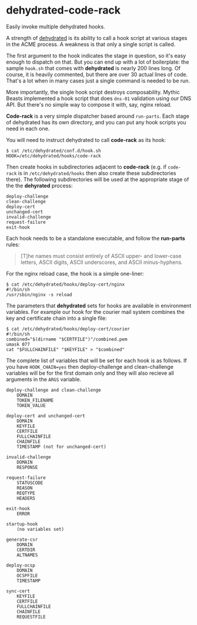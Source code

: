 # dehydrated-code-rack

Easily invoke multiple dehydrated hooks.

A strength of [dehydrated](https://github.com/lukas2511/dehydrated) is its
ability to call a hook script at various stages in the ACME process. A weakness
is that only a single script is called.

The first argument to the hook indicates the stage in question, so it's easy
enough to dispatch on that. But you can end up with a lot of boilerplate: the
sample `hook.sh` that comes with **dehydrated** is nearly 200 lines long. Of
course, it is heavily commented, but there are over 30 actual lines of code.
That's a lot when in many cases just a single command is needed to be run.

More importantly, the single hook script destroys composability. Mythic Beasts
implemented a hook script that does `dns-01` validation using our DNS API. But
there's no simple way to compose it with, say, nginx reload.

**Code-rack** is a very simple dispatcher based around `run-parts`. Each stage
of dehydrated has its own directory, and you can put any hook scripts you need
in each one.

You will need to instruct dehydrated to call **code-rack** as its hook:

    $ cat /etc/dehydrated/conf.d/hook.sh
    HOOK=/etc/dehydrated/hooks/code-rack

Then create hooks in subdirectories adjacent to **code-rack** (e.g. if `code-rack`
is in `/etc/dehydrated/hooks` then also create these subdirectories there). The
following subdirectories will be used at the appropriate stage of the the
**dehyrated** process:

    deploy-challenge
    clean-challenge
    deploy-cert
    unchanged-cert
    invalid-challenge
    request-failure
    exit-hook

Each hook needs to be a standalone executable, and follow the **run-parts**
rules:

> [T]he names must consist entirely of ASCII upper- and lower-case letters,
> ASCII digits, ASCII underscores, and ASCII minus-hyphens.

For the nginx reload case, the hook is a simple one-liner:

    $ cat /etc/dehydrated/hooks/deploy-cert/nginx
    #!/bin/sh
    /usr/sbin/nginx -s reload

The parameters that **dehydrated** sets for hooks are available in environment
variables. For example our hook for the courier mail system combines the key
and certificate chain into a single file:

    $ cat /etc/dehydrated/hooks/deploy-cert/courier
    #!/bin/sh
    combined="$(dirname "$CERTFILE")"/combined.pem
    umask 077
    cat "$FULLCHAINFILE" "$KEYFILE" > "$combined"

The complete list of variables that will be set for each hook is as follows. If
you have `HOOK_CHAIN=yes` then deploy-challenge and clean-challenge variables
will be for the first domain only and they will also recieve all arguments in the
`ARGS` variable.

    deploy-challenge and clean-challenge
        DOMAIN
        TOKEN_FILENAME
        TOKEN_VALUE
    
    deploy-cert and unchanged-cert
        DOMAIN
        KEYFILE
        CERTFILE
        FULLCHAINFILE
        CHAINFILE
        TIMESTAMP (not for unchanged-cert)
    
    invalid-challenge
        DOMAIN
        RESPONSE
    
    request-failure
        STATUSCODE
        REASON
        REQTYPE
        HEADERS
    
    exit-hook
        ERROR
        
    startup-hook
        (no variables set)
    
    generate-csr
        DOMAIN
        CERTDIR
        ALTNAMES
        
    deploy-ocsp
        DOMAIN
        OCSPFILE
        TIMESTAMP

    sync-cert
        KEYFILE
        CERTFILE
        FULLCHAINFILE
        CHAINFILE
        REQUESTFILE
